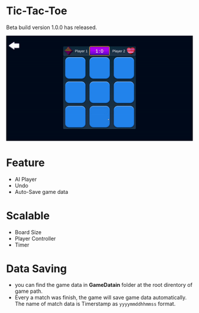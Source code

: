 # Tic-Tac-Toe
Beta build version 1.0.0 has released.

![](Resources\video-sample-ai-vs-ai.gif)

# Feature
- AI Player
- Undo
- Auto-Save game data

# Scalable
- Board Size
- Player Controller
- Timer

# Data Saving
- you can find the game data in **GameDatain** folder at the root direntory of game path.
- Every a match was finish, the game will save game data automatically. The name of match data is Timerstamp as `yyyymmddhhmmss` format.
